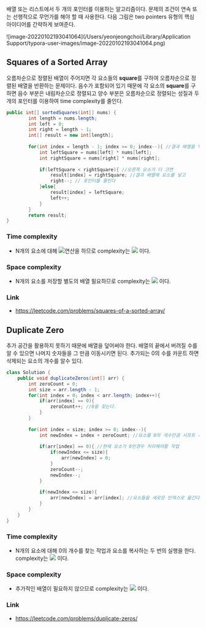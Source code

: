 배열 또는 리스트에서 두 개의 포인터를 이용하는 알고리즘이다. 문제의 조건이 연속 또는 선행적으로 무언가를 해야 할 때 사용한다.  다음 그림은 two pointers 유형의 핵심 아이디어를 간략하게 보여준다.

![image-20220102193041064](/Users/yeonjeongchoi/Library/Application Support/typora-user-images/image-20220102193041064.png)



## Squares of a Sorted Array

오름차순으로 정렬된 배열이 주어지면 각 요소들의 **square**를 구하여 오름차순으로 정렬된 배열을 반환하는 문제이다. 음수가 포함되어 있기 때문에 각 요소의 **square**를 구하면 음수 부분은 내림차순으로 정렬되고 양수 부분은 오름차순으로 정렬되는 성질과 두 개의 포인터를 이용하여 time complexity를 줄인다.

```java
public int[] sortedSquares(int[] nums) {
        int length = nums.length;
        int left = 0;
        int right = length - 1;
        int[] result = new int[length];
        
        for(int index = length - 1; index >= 0; index--){ //결과 배열을 역순으로 채워야 오름차순 배열을 얻을 수 있다.
            int leftSquare = nums[left] * nums[left];
            int rightSquare = nums[right] * nums[right];
            
            if(leftSquare < rightSquare){ //오른쪽 요소가 더 크면
                result[index] = rightSquare; //결과 배열에 요소를 넣고
                right--; // 포인터를 줄인다
            }else{
                result[index] = leftSquare;
                left++;
            }
        }
        return result;
}
```

### Time complexity

* N개의 요소에 대해 <img src="https://render.githubusercontent.com/render/math?math=O(1)">연산을 하므로 complexity는 <img src="https://render.githubusercontent.com/render/math?math=O(n)"> 이다.

### Space complexity

* N개의 요소를 저장할 별도의 배열 필요하므로  complexity는 <img src="https://render.githubusercontent.com/render/math?math=O(n)"> 이다.

### Link

* https://leetcode.com/problems/squares-of-a-sorted-array/



## Duplicate Zero

추가 공간을 활용하지 못하기 때문에 배열을 덮어써야 한다.  배열의 끝에서 버려질 수를 알 수 있으면 나머지 숫자들을 그 만큼 이동시키면 된다.  추가되는 0의 수를 카운트 하면 삭제되는 요소의 개수를 알수 있다.

```java
class Solution {
    public void duplicateZeros(int[] arr) {
        int zeroCount = 0;
        int size = arr.length - 1;
        for(int index = 0; index < arr.length; index++){
            if(arr[index] == 0){
                zeroCount++; //0을 찾는다.
            }
        }  
        
        for(int index = size; index >= 0; index--){
            int newIndex = index + zeroCount; //요소를 0의 개수만큼 시프트 시킨다.
            
            if(arr[index] == 0){ //현재 요소가 0인경우 처리해야할 작업
                if(newIndex <= size){
                    arr[newIndex] = 0;
                }
                zeroCount--;
                newIndex--;
            }
            
            if(newIndex <= size){
                arr[newIndex] = arr[index]; //요소들을 새로운 인덱스로 옮긴다.
            }
        }
    }
}
```

### Time complexity

* N개의 요소에 대해  0의 개수를 찾는 작업과 요소를 복사하는 두 번의 실행을 한다. complexity는 <img src="https://render.githubusercontent.com/render/math?math=O(n)"> 이다.

### Space complexity

* 추가적인 배열이 필요하지 않으므로  complexity는 <img src="https://render.githubusercontent.com/render/math?math=O(1)"> 이다.

### Link

* https://leetcode.com/problems/duplicate-zeros/
